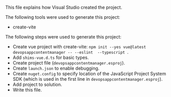 This file explains how Visual Studio created the project.

The following tools were used to generate this project:
- create-vite

The following steps were used to generate this project:
- Create vue project with create-vite: `npm init --yes vue@latest devopsappcontentmanager -- --eslint  --typescript `.
- Add `shims-vue.d.ts` for basic types.
- Create project file (`devopsappcontentmanager.esproj`).
- Create `launch.json` to enable debugging.
- Create `nuget.config` to specify location of the JavaScript Project System SDK (which is used in the first line in `devopsappcontentmanager.esproj`).
- Add project to solution.
- Write this file.
